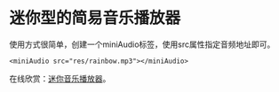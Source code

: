 # 迷你型的简易音乐播放器

使用方式很简单，创建一个miniAudio标签，使用src属性指定音频地址即可。

`<miniAudio src="res/rainbow.mp3"></miniAudio>`


在线欣赏：[迷你音乐播放器](http://demo.html5cc.com/miniaudio/)。